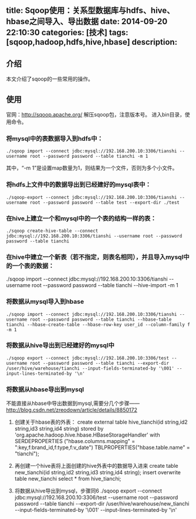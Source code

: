 title: Sqoop使用：关系型数据库与hdfs、hive、hbase之间导入、导出数据
date: 2014-09-20 22:10:30
categories: [技术]
tags: [sqoop,hadoop,hdfs,hive,hbase]
description: 
---
## 介绍
本文介绍了sqoop的一些常用的操作。

## 使用
官网：http://sqoop.apache.org/
解压sqoop包，注意版本号。
进入bin目录，使用命令。


### 将mysql中的表数据导入到hdfs中：
    ./sqoop import --connect jdbc:mysql://192.168.200.10:3306/tianshi --username root --password password --table tianchi -m 1
其中，“-m 1”是设置map数量为1，则结果为一个文件，否则为多个小文件。
<!--more-->
### 将hdfs上文件中的数据导出到已经建好的mysql表中：
    ./sqoop-export --connect jdbc:mysql://192.168.200.10:3306/tianshi --username root --password password --table test --export-dir ./test

### 在hive上建立一个和mysql中的一个表的结构一样的表：
    ./sqoop create-hive-table --connect jdbc:mysql://192.168.200.10:3306/tianshi --username root --password password --table tianchi

### 在hive中建立一个新表（若不指定，则表名相同），并且导入mysql中的一个表的数据：
./sqoop import --connect jdbc:mysql://192.168.200.10:3306/tianshi --username root --password password --table tianchi --hive-import -m 1

### 将数据从mysql导入到hbase
    ./sqoop import --connect jdbc:mysql://192.168.200.10:3306/tianshi --username root --password password --table tianchi --hbase-table tianchi --hbase-create-table --hbase-row-key user_id --column-family f -m 1

### 将数据从hive导出到已经建好的mysql中
    ./sqoop export --connect jdbc:mysql://192.168.200.10:3306/test --username root --password password --table tianchi --export-dir /user/hive/warehouse/tianchi --input-fields-terminated-by '\001' --input-lines-terminated-by '\n'

### 将数据从hbase导出到mysql
不能直接从hbase中导出数据到mysql,需要分几个步骤——
http://blog.csdn.net/zreodown/article/details/8850172
1. 创建关于hbase表的外表：
	create external table hive_tianchi(id string,id2 string,id3 string,id4 string) stored by 'org.apache.hadoop.hive.hbase.HBaseStorageHandler' with SERDEPROPERTIES ("hbase.columns.mapping" = ":key,f:brand_id,f:type,f:v_date") TBLPROPERTIES("hbase.table.name" = "tianchi");


2. 再创建一个hive表将上面创建的hive外表中的数据导入进来
	create table new_tianchi(id string,id2 string,id3 string,id4 string);
	insert overwrite table new_tianchi select * from hive_tianchi;

3. 将数据从hive导出到mysql，步骤同6
	./sqoop export --connect jdbc:mysql://192.168.200.10:3306/test --username root --password password --table tianchi --export-dir /user/hive/warehouse/new_tianchi  --input-fields-terminated-by '\001' --input-lines-terminated-by '\n'

